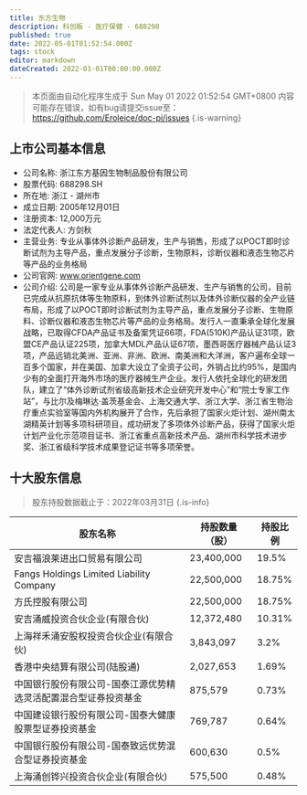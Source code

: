 ```yaml
---
title: 东方生物
description: 科创板 - 医疗保健 - 688298
published: true
date: 2022-05-01T01:52:54.000Z
tags: stock
editor: markdown
dateCreated: 2022-01-01T00:00:00.000Z
---
```


> 本页面由自动化程序生成于 Sun May 01 2022 01:52:54 GMT+0800
> 内容可能存在错误，如有bug请提交issue至：https://github.com/Eroleice/doc-pi/issues
{.is-warning}

## 上市公司基本信息
- 公司名称: 浙江东方基因生物制品股份有限公司
- 股票代码: 688298.SH
- 所在地: 浙江 - 湖州市
- 成立日期: 2005年12月01日
- 注册资本: 12,000万元
- 法定代表人: 方剑秋
- 主营业务: 专业从事体外诊断产品研发，生产与销售，形成了以POCT即时诊断试剂为主导产品，重点发展分子诊断，生物原料，诊断仪器和液态生物芯片等产品的业务格局
- 公司官网: www.orientgene.com
- 公司介绍: 公司是一家专业从事体外诊断产品研发、生产与销售的公司，目前已完成从抗原抗体等生物原料，到体外诊断试剂以及体外诊断仪器的全产业链布局，形成了以POCT即时诊断试剂为主导产品，重点发展分子诊断、生物原料、诊断仪器和液态生物芯片等产品的业务格局。发行人一直秉承全球化发展战略，已取得CFDA产品证书及备案凭证66项，FDA(510K)产品认证31项，欧盟CE产品认证225项，加拿大MDL产品认证67项，墨西哥医疗器械产品认证3项，产品远销北美洲、亚洲、非洲、欧洲、南美洲和大洋洲，客户遍布全球一百多个国家，并在美国、加拿大设立了全资子公司，外销占比约95%，是国内少有的全面打开海外市场的医疗器械生产企业。发行人依托全球化的研发团队，建立了“体外诊断试剂省级高新技术企业研究开发中心”和“院士专家工作站”，与比尔及梅琳达·盖茨基金会、上海交通大学、浙江大学、浙江省生物治疗重点实验室等国内外机构展开了合作，先后承担了国家火炬计划、湖州南太湖精英计划等多项科研项目，成功研发了多项体外诊断产品，获得了国家火炬计划产业化示范项目证书、浙江省重点高新技术产品、湖州市科学技术进步奖、浙江省级科学技术成果登记证书等多项荣誉。


## 十大股东信息
> 股东持股数据截止于：2022年03月31日
{.is-info}

| 股东名称 | 持股数量（股） | 持股比例 |
| --- | --- | --- |
| 安吉福浪莱进出口贸易有限公司 | 23,400,000 | 19.5% |
| Fangs Holdings Limited Liability Company | 22,500,000 | 18.75% |
| 方氏控股有限公司 | 22,500,000 | 18.75% |
| 安吉涌威投资合伙企业(有限合伙) | 12,372,480 | 10.31% |
| 上海祥禾涌安股权投资合伙企业(有限合伙) | 3,843,097 | 3.2% |
| 香港中央结算有限公司(陆股通) | 2,027,653 | 1.69% |
| 中国银行股份有限公司-国泰江源优势精选灵活配置混合型证券投资基金 | 875,579 | 0.73% |
| 中国建设银行股份有限公司-国泰大健康股票型证券投资基金 | 769,787 | 0.64% |
| 中国银行股份有限公司-国泰致远优势混合型证券投资基金 | 600,630 | 0.5% |
| 上海涌创铧兴投资合伙企业(有限合伙) | 575,500 | 0.48% |




